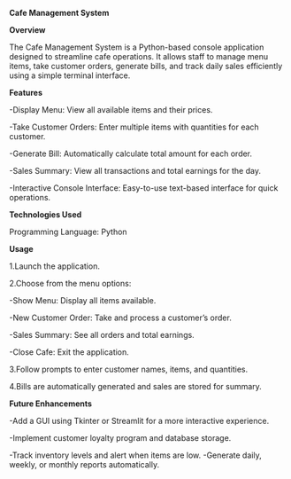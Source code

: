 **Cafe Management System** 

**Overview**

The Cafe Management System is a Python-based console application designed to streamline cafe operations. It allows staff to manage menu items, take customer orders, generate bills, and track daily sales efficiently using a simple terminal interface.

**Features**

-Display Menu: View all available items and their prices.

-Take Customer Orders: Enter multiple items with quantities for each customer.

-Generate Bill: Automatically calculate total amount for each order.

-Sales Summary: View all transactions and total earnings for the day.

-Interactive Console Interface: Easy-to-use text-based interface for quick operations.

**Technologies Used**

Programming Language: Python 

**Usage**

1.Launch the application.

2.Choose from the menu options:

-Show Menu: Display all items available.

-New Customer Order: Take and process a customer’s order.

-Sales Summary: See all orders and total earnings.

-Close Cafe: Exit the application.

3.Follow prompts to enter customer names, items, and quantities.

4.Bills are automatically generated and sales are stored for summary.

**Future Enhancements**

-Add a GUI using Tkinter or Streamlit for a more interactive experience.

-Implement customer loyalty program and database storage.

-Track inventory levels and alert when items are low.
-Generate daily, weekly, or monthly reports automatically.
